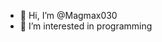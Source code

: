 - 👋 Hi, I’m @Magmax030
- 👀 I’m interested in programming

<!---
Magmax030/Magmax030 is a ✨ special ✨ repository because its `README.md` (this file) appears on your GitHub profile.
You can click the Preview link to take a look at your changes.
--->

